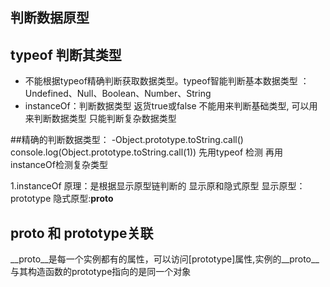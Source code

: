 ## 判断数据原型

  ## typeof 判断其类型
  - 不能根据typeof精确判断获取数据类型。typeof智能判断基本数据类型 ：Undefined、Null、Boolean、Number、String 
  - instanceOf：判断数据类型 返货true或false 不能用来判断基础类型, 可以用来判断数据类型 只能判断复杂数据类型

##精确的判断数据类型： 
  -Object.prototype.toString.call()
      console.log(Object.prototype.toString.call(1))
  先用typeof 检测 再用instanceOf检测复杂类型 

1.instanceOf 原理：是根据显示原型链判断的  显示原和隐式原型
 显示原型：prototype  隐式原型:__proto__


 ## __proto__ 和 prototype关联
  __proto__是每一个实例都有的属性，可以访问[prototype]属性,实例的__proto__与其构造函数的prototype指向的是同一个对象